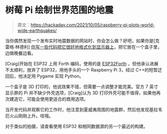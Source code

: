 # 树莓 Pi 绘制世界范围的地震

> 原文：<https://hackaday.com/2021/10/05/raspberry-pi-plots-world-wide-earthquakes/>

当你偶然发现一个发布实时地震数据的网站时，你会怎么做？好吧，如果你是[克雷格·林德利] [你写一些代码把它很好地格式化到显示器上](http://craigandheather.net/celeearthquakemap.html)，把它放在一个盒子里，边做晚餐边看。

[Craig]开始在 ESP32 上用 Forth 编码，使用的是 [ESP32Forth](https://esp32forth.appspot.com/ESP32forth.html) ，但他承认进展不太顺利，放弃了 ESP32，用他手头的一个 Raspberry Pi 3，经过 C++的短暂迂回后，他决定用 Pygame 实现 Python。

一个盒子是 3D 打印的，他说效果不错，但需要一点调整才能完美。官方 7 英寸显示屏的 Pi 并不缺少外壳选项，[Craig]认为 3D 打印外壳可能不值得，如果他再次建造它，可能会使用更适合的商用选项。

当开发代码并观察它的工作时，他注意到夏威夷周围的地震群，然后他发现基拉韦厄火山刚刚上升。哇哦。

对于类似的拍摄，请查看使用 ESP32 和相同数据源的另一个最近的构建。